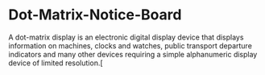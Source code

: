 # Dot-Matrix-Notice-Board
A dot-matrix display is an electronic digital display device that displays information on machines, clocks and watches, public transport departure indicators and many other devices requiring a simple alphanumeric display device of limited resolution.[
